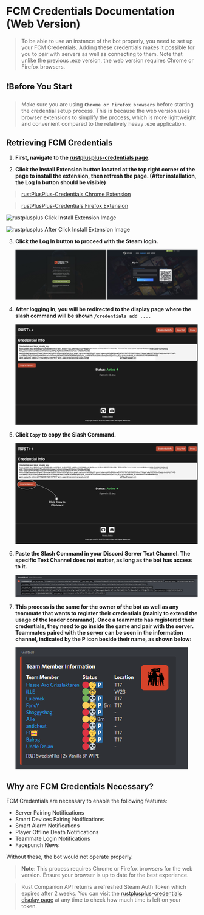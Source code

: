 # FCM Credentials Documentation (Web Version)

> To be able to use an instance of the bot properly, you need to set up your FCM Credentials. Adding these credentials makes it possible for you to pair with servers as well as connecting to them. Note that unlike the previous .exe version, the web version requires Chrome or Firefox browsers.

## **❗️Before You Start**
> Make sure you are using **`Chrome or Firefox browsers`** before starting the credential setup process.
> This is because the web version uses browser extensions to simplify the process, which is more lightweight and convenient compared to the relatively heavy .exe application.

## Retrieving FCM Credentials

1. **First, navigate to the [rustplusplus-credentials page](https://rustplusplus-credentials.netlify.app/).**
   
2. **Click the Install Extension button located at the top right corner of the page to install the extension, then refresh the page. (After installation, the Log In button should be visible)**

> [rustPlusPlus-Credentials Chrome Extension](https://chromewebstore.google.com/detail/rustplusplus-credential-a/ooahmkklkanfgfmphpknpcgdpdcoikhe)

> [rustPlusPlus-Credentials Firefox Extension](https://addons.mozilla.org/en-US/firefox/addon/rustplusplus-credential-app)

   ![rustplusplus Click Install Extension Image](images/bot_setup/click_install_extension.png)
   
   ![rustplusplus After Click Install Extension Image](images/bot_setup/after_click_install_extension.png)

3. **Click the Log In button to proceed with the Steam login.**

   ![Steam Account login Image](images/bot_setup/steam_login_web.png)

4. **After logging in, you will be redirected to the display page where the slash command will be shown `/credentials add ....`**

   ![rustplusplus Display Page](images/bot_setup/rustplusplus_display_page.png)
   
5. **Click `Copy` to copy the Slash Command.**

   ![Credentials copy Image](images/bot_setup/click_copy_to_clipboard.png)

6. **Paste the Slash Command in your Discord Server Text Channel. The specific Text Channel does not matter, as long as the bot has access to it.**

   ![FCM Credentials discord Image](images/bot_setup/credentials_discord.png)

7. **This process is the same for the owner of the bot as well as any teammate that wants to register their credentials (mainly to extend the usage of the leader command). Once a teammate has registered their credentials, they need to go inside the game and pair with the server. Teammates paired with the server can be seen in the information channel, indicated by the P icon beside their name, as shown below:**

   ![Teammates Paired with Server](images/bot_setup/teammates_paired.png)

## Why are FCM Credentials Necessary?

FCM Credentials are necessary to enable the following features:

* Server Pairing Notifications
* Smart Devices Pairing Notifications
* Smart Alarm Notifications
* Player Offline Death Notifications
* Teammate Login Notifications
* Facepunch News

Without these, the bot would not operate properly.

> **Note**: This process requires Chrome or Firefox browsers for the web version. Ensure your browser is up to date for the best experience.

> Rust Companion API returns a refreshed Steam Auth Token which expires after 2 weeks. You can visit the [rustplusplus-credentials display page](https://rustplusplus-credentials.netlify.app/display) at any time to check how much time is left on your token.
